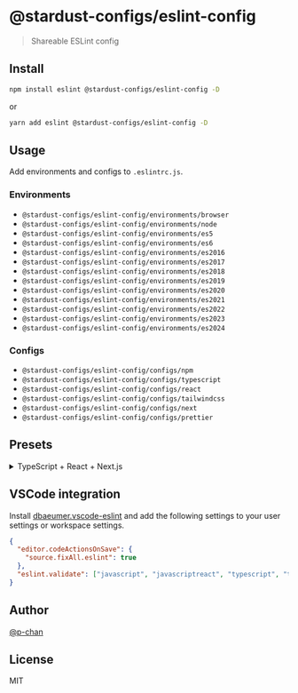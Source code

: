 # @stardust-configs/eslint-config

> Shareable ESLint config

## Install

```sh
npm install eslint @stardust-configs/eslint-config -D
```

or

```sh
yarn add eslint @stardust-configs/eslint-config -D
```

## Usage

Add environments and configs to `.eslintrc.js`.

### Environments

- `@stardust-configs/eslint-config/environments/browser`
- `@stardust-configs/eslint-config/environments/node`
- `@stardust-configs/eslint-config/environments/es5`
- `@stardust-configs/eslint-config/environments/es6`
- `@stardust-configs/eslint-config/environments/es2016`
- `@stardust-configs/eslint-config/environments/es2017`
- `@stardust-configs/eslint-config/environments/es2018`
- `@stardust-configs/eslint-config/environments/es2019`
- `@stardust-configs/eslint-config/environments/es2020`
- `@stardust-configs/eslint-config/environments/es2021`
- `@stardust-configs/eslint-config/environments/es2022`
- `@stardust-configs/eslint-config/environments/es2023`
- `@stardust-configs/eslint-config/environments/es2024`

### Configs

- `@stardust-configs/eslint-config/configs/npm`
- `@stardust-configs/eslint-config/configs/typescript`
- `@stardust-configs/eslint-config/configs/react`
- `@stardust-configs/eslint-config/configs/tailwindcss`
- `@stardust-configs/eslint-config/configs/next`
- `@stardust-configs/eslint-config/configs/prettier`

## Presets

<details>
<summary>TypeScript + React + Next.js</summary>

```js
module.exports = {
  extends: [
    '@stardust-configs/eslint-config/environments/browser',
    '@stardust-configs/eslint-config/environments/node',
    '@stardust-configs/eslint-config/environments/es2023',
    '@stardust-configs/eslint-config/configs/npm',
    '@stardust-configs/eslint-config/configs/typescript',
    '@stardust-configs/eslint-config/configs/react',
    '@stardust-configs/eslint-config/configs/next',
    // Always write on the last line
    '@stardust-configs/eslint-config/configs/prettier',
  ],
}
```

</details>

## VSCode integration

Install [dbaeumer.vscode-eslint](https://marketplace.visualstudio.com/items?itemName=dbaeumer.vscode-eslint) and add the following settings to your user settings or workspace settings.

```json
{
  "editor.codeActionsOnSave": {
    "source.fixAll.eslint": true
  },
  "eslint.validate": ["javascript", "javascriptreact", "typescript", "typescriptreact", "json", "jsonc"]
}
```

## Author

[@p-chan](https://github.com/p-chan)

## License

MIT
